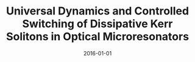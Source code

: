 ---
title: "Universal Dynamics and Controlled Switching of Dissipative Kerr Solitons in Optical Microresonators"
collection: publications
category: conferences
permalink: /publication/2016-01-01-Universal-Dynamics-and-Controlled-Switching-of-Dissipative-Kerr-Solitons-in-Optical-Microresonators
date: 2016-01-01
venue: 'In the proceedings of <i>Conference on Lasers and Electro-Optics</i>'
paperurl: 'http://dx.doi.org/10.1364/CLEO\_QELS.2016.FM2A.2'
citation: ' Maxim Karpov,  Hairun Guo,  Erwan Lucas,  Arne Kordts,  Martin Pfeiffer,  Victor Brasch,  Grigory Lihachev,  Valery Lobanov,  Michael Gorodetsky,  Tobias Kippenberg, <strong> Universal Dynamics and Controlled Switching of Dissipative Kerr Solitons in Optical Microresonators.</strong>  In the proceedings of <i>Conference on Lasers and Electro-Optics</i>, 2016.'
---